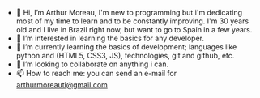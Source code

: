 - 👋 Hi, I’m Arthur Moreau, I'm new to programming but i'm dedicating most of my time to learn and to be constantly improving. I'm 30 years old and I live in Brazil right now, but want to go to Spain in a few years.
- 👀 I’m interested in learning the basics for any developer.
- 🌱 I’m currently learning the basics of development; languages like python and (HTML5, CSS3, JS), technologies, git and github, etc.
- 💞️ I’m looking to collaborate on anything i can.
- 📫 How to reach me: you can send an e-mail for arthurmoreauti@gmail.com

<!---
arthur-moreau/arthur-moreau is a ✨ special ✨ repository because its `README.md` (this file) appears on your GitHub profile.
You can click the Preview link to take a look at your changes.
--->
